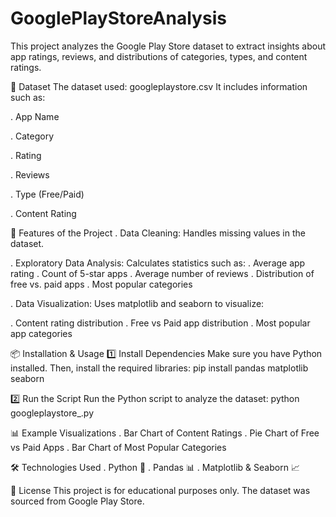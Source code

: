 # GooglePlayStoreAnalysis

This project analyzes the Google Play Store dataset to extract insights about app ratings, reviews, and distributions of categories, types, and content ratings.

📂 Dataset
The dataset used: googleplaystore.csv
It includes information such as:

. App Name

. Category

. Rating

. Reviews

. Type (Free/Paid)

. Content Rating

📌 Features of the Project
. Data Cleaning: Handles missing values in the dataset.

. Exploratory Data Analysis: Calculates statistics such as:
  . Average app rating
  . Count of 5-star apps
  . Average number of reviews
  . Distribution of free vs. paid apps
  . Most popular categories

. Data Visualization: Uses matplotlib and seaborn to visualize:

  . Content rating distribution
  . Free vs Paid app distribution
  . Most popular app categories

📦 Installation & Usage
1️⃣ Install Dependencies
Make sure you have Python installed. Then, install the required libraries:
pip install pandas matplotlib seaborn

2️⃣ Run the Script
Run the Python script to analyze the dataset:
python googleplaystore_.py

📊 Example Visualizations
. Bar Chart of Content Ratings
. Pie Chart of Free vs Paid Apps
. Bar Chart of Most Popular Categories

🛠 Technologies Used
. Python 🐍
. Pandas 📊
. Matplotlib & Seaborn 📈

📄 License
This project is for educational purposes only. The dataset was sourced from Google Play Store.


